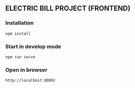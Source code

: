 ## ELECTRIC BILL PROJECT (FRONTEND)

### Installation

```
npm install
```

### Start in develop mode

```
npm run serve
```

### Open in browser

```
http://localhost:8080/
```
